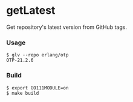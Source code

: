 # getLatest

Get repository's latest version from GitHub tags.

### Usage

```console
$ glv --repo erlang/otp
OTP-21.2.6
```

### Build

```console
$ export GO111MODULE=on
$ make build
```
